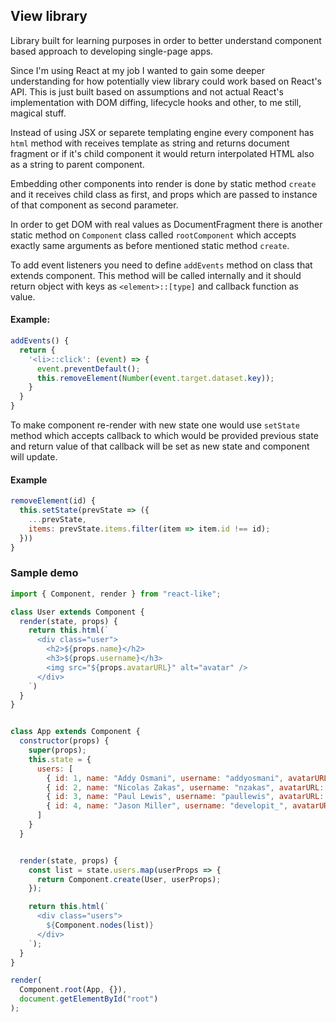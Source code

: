 ## View library 
 Library built for learning purposes in order to better understand component
based approach to developing single-page apps.

Since I'm using React at my job I wanted to gain some deeper understanding
for how potentially view library could work based on React's API. This is just
  built based on assumptions and not actual React's implementation with DOM
  diffing, lifecycle hooks and other, to me still, magical stuff.

Instead of using JSX or separete templating engine every component has `html`
method with receives template as string and returns document fragment or if it's
child component it would return interpolated HTML also as a string to parent
component.

Embedding other components into render is done by static method `create` and it
receives child class as first, and props which are passed to instance of that
component as second parameter.

In order to get DOM with real values as DocumentFragment there is another static
method on `Component` class called `rootComponent` which accepts exactly same
arguments as before mentioned static method `create`.

To add event listeners you need to define `addEvents` method on class that
extends component. This method will be called internally and it should return
object with keys as `<element>::[type]` and callback function as value.

#### Example:
```javascript
addEvents() {
  return {
    '<li>::click': (event) => {
      event.preventDefault();
      this.removeElement(Number(event.target.dataset.key));
    }
  }
}
```

To make component re-render with new state one would use `setState` method which
accepts callback to which would be provided previous state and return value of
that callback will be set as new state and component will update.

#### Example
```javascript
removeElement(id) {
  this.setState(prevState => ({
    ...prevState,
    items: prevState.items.filter(item => item.id !== id);
  }))
}
```

### Sample demo
```javascript
import { Component, render } from "react-like";

class User extends Component {
  render(state, props) {
    return this.html(`
      <div class="user">
        <h2>${props.name}</h2>
        <h3>${props.username}</h3>
        <img src="${props.avatarURL}" alt="avatar" />
      </div>
    `)
  }
}


class App extends Component {
  constructor(props) {
    super(props);
    this.state = {
      users: [
        { id: 1, name: "Addy Osmani", username: "addyosmani", avatarURL: "" },
        { id: 2, name: "Nicolas Zakas", username: "nzakas", avatarURL: "" },
        { id: 3, name: "Paul Lewis", username: "paullewis", avatarURL: "" },
        { id: 4, name: "Jason Miller", username: "developit_", avatarURL: "" },
      ]
    }
  }


  render(state, props) {
    const list = state.users.map(userProps => {
      return Component.create(User, userProps);
    });

    return this.html(`
      <div class="users">
        ${Component.nodes(list)}
      </div>
    `);
  }
}

render(
  Component.root(App, {}), 
  document.getElementById("root")
);
```

